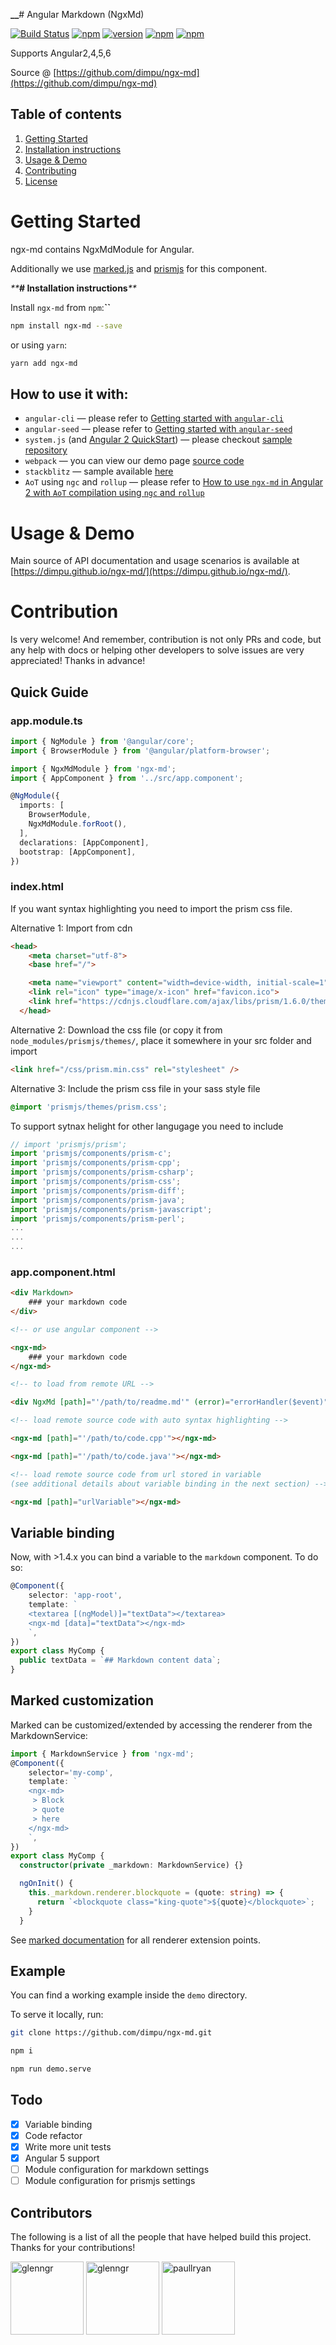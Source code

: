 **__**# Angular Markdown (NgxMd)

[![Build Status][travis-badge]][travis-badge-url]
[![npm][circleci-badge-url]][circleci-url]
[![version][npm-badge-url]][npm-url]
[![npm][license-badge-url]][license-url]
[![npm][dep-badge-url]][dep-url]

Supports Angular2,4,5,6 

Source @ [https://github.com/dimpu/ngx-md](https://github.com/dimpu/ngx-md)


## Table of contents
1. [Getting Started](#getting-started)
2. [Installation instructions](#installation-instructions)
3. [Usage & Demo](#usage--demo)
4. [Contributing](#contribution)
5. [License](#license)

# Getting Started

ngx-md contains NgxMdModule for Angular.

Additionally we use [marked.js](https://github.com/chjj/marked/) and [prismjs](http://prismjs.com/) for this component.

_**_****# Installation instructions****_**_

Install `ngx-md` from `npm`:****``****

```bash
npm install ngx-md --save
```
or using `yarn`:

```bash
yarn add ngx-md
```

## How to use it with:

- `angular-cli` — please refer to [Getting started with `angular-cli`](https://github.com/dimpu/ngx-md/tree/master/docs/getting-started/ng-cli.md)
- `angular-seed` — please refer to [Getting started with `angular-seed`](https://github.com/dimpu/ngx-md/tree/master/docs/getting-started/angular-seed.md)
- `system.js` (and [Angular 2 QuickStart](https://angular.io/docs/ts/latest/quickstart.html)) — please checkout [sample repository](https://github.com/dimpu/angular2-quickstart)
- `webpack` — you can view our demo page [source code](https://github.com/dimpu/ngx-md/tree/master/demo)
- `stackblitz` — sample available [here](https://stackblitz.com/edit/ngx-md-exmaple)
- `AoT` using `ngc` and `rollup` — please refer to [How to use `ngx-md` in Angular 2 with `AoT` compilation using `ngc` and `rollup`](https://github.com/dimpu/ngx-md/tree/master/docs/getting-started/aot.md)

# Usage & Demo

Main source of API documentation and usage scenarios is available at [https://dimpu.github.io/ngx-md/](https://dimpu.github.io/ngx-md/).

# Contribution

Is very welcome! And remember, contribution is not only PRs and code, but any help with docs or helping other developers to solve issues are very appreciated! Thanks in advance!

## Quick Guide

### app.module.ts

```typescript
import { NgModule } from '@angular/core';
import { BrowserModule } from '@angular/platform-browser';

import { NgxMdModule } from 'ngx-md';
import { AppComponent } from '../src/app.component';

@NgModule({
  imports: [
    BrowserModule,
    NgxMdModule.forRoot(),
  ],
  declarations: [AppComponent],
  bootstrap: [AppComponent],
})
```

### index.html
If you want syntax highlighting you need to import the prism css file.

Alternative 1: Import from cdn
```html
<head>
    <meta charset="utf-8">
    <base href="/">

    <meta name="viewport" content="width=device-width, initial-scale=1">
    <link rel="icon" type="image/x-icon" href="favicon.ico">
    <link href="https://cdnjs.cloudflare.com/ajax/libs/prism/1.6.0/themes/prism.min.css" rel="stylesheet" />
  </head>
```

Alternative 2: Download the css file (or copy it from `node_modules/prismjs/themes/`, place it somewhere in your src folder and import
```html
<link href="/css/prism.min.css" rel="stylesheet" />
```

Alternative 3: Include the prism css file in your sass style file
```css
@import 'prismjs/themes/prism.css';
```

To support sytnax helight for other langugage you need to include
```ts
// import 'prismjs/prism';
import 'prismjs/components/prism-c';
import 'prismjs/components/prism-cpp';
import 'prismjs/components/prism-csharp';
import 'prismjs/components/prism-css';
import 'prismjs/components/prism-diff';
import 'prismjs/components/prism-java';
import 'prismjs/components/prism-javascript';
import 'prismjs/components/prism-perl';
...
...
...
```

### app.component.html

```html
<div Markdown>
    ### your markdown code
</div>

<!-- or use angular component -->

<ngx-md>
    ### your markdown code
</ngx-md>

<!-- to load from remote URL -->

<div NgxMd [path]="'/path/to/readme.md'" (error)="errorHandler($event)" (loaded)="loadedHandler($event)"></div>

<!-- load remote source code with auto syntax highlighting -->

<ngx-md [path]="'/path/to/code.cpp'"></ngx-md>

<ngx-md [path]="'/path/to/code.java'"></ngx-md>

<!-- load remote source code from url stored in variable
(see additional details about variable binding in the next section) -->

<ngx-md [path]="urlVariable"></ngx-md>
```

## Variable binding

Now, with >1.4.x you can bind a variable to the `markdown` component. To do so:

```typescript
@Component({
    selector: 'app-root',
    template: `
    <textarea [(ngModel)]="textData"></textarea>
    <ngx-md [data]="textData"></ngx-md>
    `,
})
export class MyComp {
  public textData = `## Markdown content data`;
}
```

## Marked customization

Marked can be customized/extended by accessing the renderer from the MarkdownService:

```typescript
import { MarkdownService } from 'ngx-md';
@Component({
    selector='my-comp',
    template: `
    <ngx-md>
     > Block
     > quote
     > here
    </ngx-md>
    `,
})
export class MyComp {
  constructor(private _markdown: MarkdownService) {}

  ngOnInit() {
    this._markdown.renderer.blockquote = (quote: string) => {
      return `<blockquote class="king-quote">${quote}</blockquote>`;
    }
  }
```

See [marked documentation](https://github.com/chjj/marked) for all renderer extension points.

## Example

You can find a working example inside the `demo` directory.

To serve it locally, run:

```bash
git clone https://github.com/dimpu/ngx-md.git

npm i

npm run demo.serve
```

## Todo

- [x] Variable binding
- [x] Code refactor
- [x] Write more unit tests
- [x] Angular 5 support
- [ ] Module configuration for markdown settings
- [ ] Module configuration for prismjs settings

<h2 id="contributors">Contributors</h2>

The following is a list of all the people that have helped build this project. Thanks for your contributions!

[<img alt="glenngr" src="https://avatars3.githubusercontent.com/u/1271995?s=460&v=4" width="117">](https://github.com/dimpu)
[<img alt="glenngr" src="https://avatars2.githubusercontent.com/u/8955488?v=3&s=460" width="117">](https://github.com/glenngr)
[<img alt="paullryan" src="https://avatars2.githubusercontent.com/u/3146164?v=3&s=460" width="117">](https://github.com/paullryan)


[travis-badge]: https://travis-ci.org/dimpu/ngx-md.svg?branch=master
[travis-badge-url]: https://travis-ci.org/dimpu/ngx-md
[license-url]: https://opensource.org/licenses/MIT
[license-badge-url]: https://img.shields.io/npm/l/ngx-md.svg
[npm-url]: https://www.npmjs.com/package/ngx-md
[npm-badge-url]: https://img.shields.io/npm/v/ngx-md.svg?style=flat
[circleci-url]: https://circleci.com/gh/dimpu/ngx-md/master
[circleci-badge-url]: https://circleci.com/gh/dimpu/ngx-md/tree/master.svg?style=shield&
[demo-url]: https://github.com/dimpu/ngx-md
[dep-url]: https://david-dm.org/dimpu/ngx-md
[dep-badge-url]: https://david-dm.org/dimpu/ngx-md/status.svg

